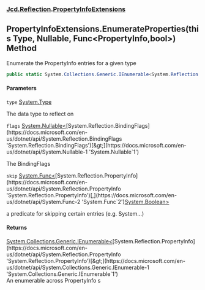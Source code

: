### [Jcd.Reflection](Jcd.Reflection.md 'Jcd.Reflection').[PropertyInfoExtensions](Jcd.Reflection.PropertyInfoExtensions.md 'Jcd.Reflection.PropertyInfoExtensions')

## PropertyInfoExtensions.EnumerateProperties(this Type, Nullable<BindingFlags>, Func<PropertyInfo,bool>) Method

Enumerate the PropertyInfo entries for a given type

```csharp
public static System.Collections.Generic.IEnumerable<System.Reflection.PropertyInfo> EnumerateProperties(this System.Type type, System.Nullable<System.Reflection.BindingFlags> flags=null, System.Func<System.Reflection.PropertyInfo,bool> skip=null);
```
#### Parameters

<a name='Jcd.Reflection.PropertyInfoExtensions.EnumerateProperties(thisSystem.Type,System.Nullable_System.Reflection.BindingFlags_,System.Func_System.Reflection.PropertyInfo,bool_).type'></a>

`type` [System.Type](https://docs.microsoft.com/en-us/dotnet/api/System.Type 'System.Type')

The data type to reflect on

<a name='Jcd.Reflection.PropertyInfoExtensions.EnumerateProperties(thisSystem.Type,System.Nullable_System.Reflection.BindingFlags_,System.Func_System.Reflection.PropertyInfo,bool_).flags'></a>

`flags` [System.Nullable&lt;](https://docs.microsoft.com/en-us/dotnet/api/System.Nullable-1 'System.Nullable`1')[System.Reflection.BindingFlags](https://docs.microsoft.com/en-us/dotnet/api/System.Reflection.BindingFlags 'System.Reflection.BindingFlags')[&gt;](https://docs.microsoft.com/en-us/dotnet/api/System.Nullable-1 'System.Nullable`1')

The BindingFlags

<a name='Jcd.Reflection.PropertyInfoExtensions.EnumerateProperties(thisSystem.Type,System.Nullable_System.Reflection.BindingFlags_,System.Func_System.Reflection.PropertyInfo,bool_).skip'></a>

`skip` [System.Func&lt;](https://docs.microsoft.com/en-us/dotnet/api/System.Func-2 'System.Func`2')[System.Reflection.PropertyInfo](https://docs.microsoft.com/en-us/dotnet/api/System.Reflection.PropertyInfo 'System.Reflection.PropertyInfo')[,](https://docs.microsoft.com/en-us/dotnet/api/System.Func-2 'System.Func`2')[System.Boolean](https://docs.microsoft.com/en-us/dotnet/api/System.Boolean 'System.Boolean')[&gt;](https://docs.microsoft.com/en-us/dotnet/api/System.Func-2 'System.Func`2')

a predicate for skipping certain entries (e.g. System...)

#### Returns
[System.Collections.Generic.IEnumerable&lt;](https://docs.microsoft.com/en-us/dotnet/api/System.Collections.Generic.IEnumerable-1 'System.Collections.Generic.IEnumerable`1')[System.Reflection.PropertyInfo](https://docs.microsoft.com/en-us/dotnet/api/System.Reflection.PropertyInfo 'System.Reflection.PropertyInfo')[&gt;](https://docs.microsoft.com/en-us/dotnet/api/System.Collections.Generic.IEnumerable-1 'System.Collections.Generic.IEnumerable`1')  
An enumerable across PropertyInfo s